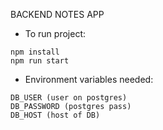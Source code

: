 BACKEND NOTES APP

* To run project:
```
npm install
npm run start
```

* Environment variables needed:
```
DB_USER (user on postgres)
DB_PASSWORD (postgres pass)
DB_HOST (host of DB)

```
